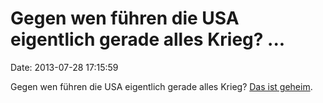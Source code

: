 Gegen wen führen die USA eigentlich gerade alles Krieg? \...
============================================================

Date: 2013-07-28 17:15:59

Gegen wen führen die USA eigentlich gerade alles Krieg? [Das ist
geheim](http://www.huffingtonpost.com/2013/07/26/pentagon-war-classified_n_3659353.html).

